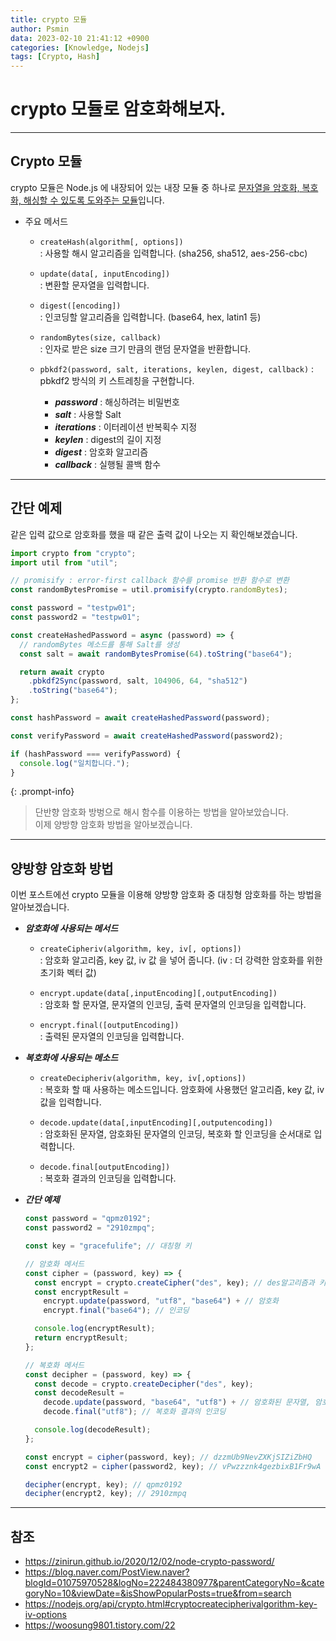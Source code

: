 ```yaml
---
title: crypto 모듈
author: Psmin
data: 2023-02-10 21:41:12 +0900
categories: [Knowledge, Nodejs]
tags: [Crypto, Hash]
---
```


# crypto 모듈로 암호화해보자.

---

## Crypto 모듈

crypto 모듈은 Node.js 에 내장되어 있는 내장 모듈 중 하나로 <u>문자열을 암호화, 복호화, 해싱할 수 있도록 도와주는 모듈</u>입니다.

- 주요 메서드

  - `createHash(algorithm[, options])`  
    : 사용할 해시 알고리즘을 입력합니다. (sha256, sha512, aes-256-cbc)

  - `update(data[, inputEncoding])`  
    : 변환할 문자열을 입력합니다.

  - `digest([encoding])`  
    : 인코딩할 알고리즘을 입력합니다. (base64, hex, latin1 등)

  - `randomBytes(size, callback)`  
    : 인자로 받은 size 크기 만큼의 랜덤 문자열을 반환합니다.

  - `pbkdf2(password, salt, iterations, keylen, digest, callback)`
    : pbkdf2 방식의 키 스트레칭을 구현합니다.

    - **_password_** : 해싱하려는 비밀번호
    - **_salt_** : 사용할 Salt
    - **_iterations_** : 이터레이션 반복획수 지정
    - **_keylen_** : digest의 길이 지정
    - **_digest_** : 암호화 알고리즘
    - **_callback_** : 실행될 콜백 함수

---

## 간단 예제

같은 입력 값으로 암호화를 했을 때 같은 출력 값이 나오는 지 확인해보겠습니다.

```js
import crypto from "crypto";
import util from "util";

// promisify : error-first callback 함수를 promise 반환 함수로 변환
const randomBytesPromise = util.promisify(crypto.randomBytes);

const password = "testpw01";
const password2 = "testpw01";

const createHashedPassword = async (password) => {
  // randomBytes 메소드를 통해 Salt를 생성
  const salt = await randomBytesPromise(64).toString("base64");

  return await crypto
    .pbkdf2Sync(password, salt, 104906, 64, "sha512")
    .toString("base64");
};

const hashPassword = await createHashedPassword(password);

const verifyPassword = await createHashedPassword(password2);

if (hashPassword === verifyPassword) {
  console.log("일치합니다.");
}
```

{: .prompt-info}

> 단반향 암호화 방벙으로 해시 함수를 이용하는 방법을 알아보았습니다.  
> 이제 양방향 암호화 방법을 알아보겠습니다.

---

## 양방향 암호화 방법

이번 포스트에선 crypto 모듈을 이용해 양방향 암호화 중 대칭형 암호화를 하는 방법을 알아보겠습니다.

- **_암호화에 사용되는 메서드_**

  - `createCipheriv(algorithm, key, iv[, options])`  
    : 암호화 알고리즘, key 값, iv 값 을 넣어 줍니다. (iv : 더 강력한 암호화를 위한 초기화 벡터 값)

  - `encrypt.update(data[,inputEncoding][,outputEncoding])`  
    : 암호화 할 문자열, 문자열의 인코딩, 출력 문자열의 인코딩을 입력합니다.

  - `encrypt.final([outputEncoding])`  
    : 출력된 문자열의 인코딩을 입력합니다.

- **_복호화에 사용되는 메소드_**

  - `createDecipheriv(algorithm, key, iv[,options])`  
    : 복호화 할 때 사용하는 메소드입니다. 암호화에 사용했던 알고리즘, key 값, iv 값을 입력합니다.

  - `decode.update(data[,inputEncoding][,outputencoding])`  
    : 암호화된 문자열, 암호화된 문자열의 인코딩, 복호화 할 인코딩을 순서대로 입력합니다.

  - `decode.final[outputEncoding])`  
    : 복호화 결과의 인코딩을 입력합니다.

- **_간단 예제_**

  ```js
  const password = "qpmz0192";
  const password2 = "2910zmpq";

  const key = "gracefulife"; // 대칭형 키

  // 암호화 메서드
  const cipher = (password, key) => {
    const encrypt = crypto.createCipher("des", key); // des알고리즘과 키를 설정
    const encryptResult =
      encrypt.update(password, "utf8", "base64") + // 암호화
      encrypt.final("base64"); // 인코딩

    console.log(encryptResult);
    return encryptResult;
  };

  // 복호화 메서드
  const decipher = (password, key) => {
    const decode = crypto.createDecipher("des", key);
    const decodeResult =
      decode.update(password, "base64", "utf8") + // 암호화된 문자열, 암호화 했던 인코딩 종류, 복호화 할 인코딩 종류 설정
      decode.final("utf8"); // 복호화 결과의 인코딩

    console.log(decodeResult);
  };

  const encrypt = cipher(password, key); // dzzmUb9NevZXKjSIZiZbHQ
  const encrypt2 = cipher(password2, key); // vPwzzznk4gezbixB1Fr9wA

  decipher(encrypt, key); // qpmz0192
  decipher(encrypt2, key); // 2910zmpq
  ```

---

## 참조

- <https://zinirun.github.io/2020/12/02/node-crypto-password/>
- <https://blog.naver.com/PostView.naver?blogId=01075970528&logNo=222484380977&parentCategoryNo=&categoryNo=10&viewDate=&isShowPopularPosts=true&from=search>
- <https://nodejs.org/api/crypto.html#cryptocreatecipherivalgorithm-key-iv-options>
- <https://woosung9801.tistory.com/22>
